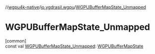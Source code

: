 //[wgpu4k-native](../../index.md)/[io.ygdrasil.wgpu](index.md)/[WGPUBufferMapState_Unmapped](-w-g-p-u-buffer-map-state_-unmapped.md)

# WGPUBufferMapState_Unmapped

[common]\
const val [WGPUBufferMapState_Unmapped](-w-g-p-u-buffer-map-state_-unmapped.md): [WGPUBufferMapState](-w-g-p-u-buffer-map-state/index.md)